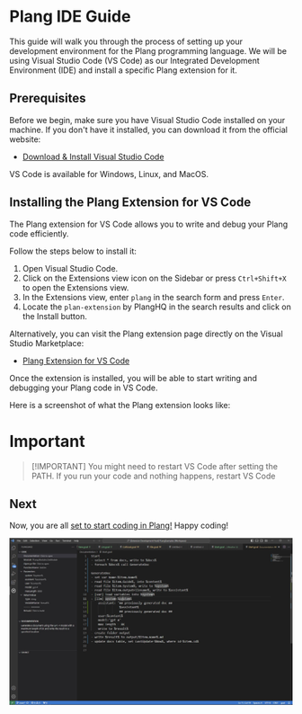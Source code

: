 # Plang IDE Guide

This guide will walk you through the process of setting up your development environment for the Plang programming language. We will be using Visual Studio Code (VS Code) as our Integrated Development Environment (IDE) and install a specific Plang extension for it.

## Prerequisites

Before we begin, make sure you have Visual Studio Code installed on your machine. If you don't have it installed, you can download it from the official website:

- [Download & Install Visual Studio Code](https://code.visualstudio.com/)

VS Code is available for Windows, Linux, and MacOS.

## Installing the Plang Extension for VS Code

The Plang extension for VS Code allows you to write and debug your Plang code efficiently. 

Follow the steps below to install it:

1. Open Visual Studio Code.
2. Click on the Extensions view icon on the Sidebar or press `Ctrl+Shift+X` to open the Extensions view.
3. In the Extensions view, enter `plang` in the search form and press `Enter`.
4. Locate the `plan-extension` by PlangHQ in the search results and click on the Install button.

Alternatively, you can visit the Plang extension page directly on the Visual Studio Marketplace:

- [Plang Extension for VS Code](https://marketplace.visualstudio.com/items?itemName=PlangHQ.plang-extension)

Once the extension is installed, you will be able to start writing and debugging your Plang code in VS Code.

Here is a screenshot of what the Plang extension looks like:

# Important
> [!IMPORTANT] You might need to restart VS Code after setting the PATH. If you run your code and nothing happens, restart VS Code

## Next
Now, you are all [set to start coding in Plang!](./GetStarted.md) Happy coding!


![Plang Extension Screenshot](https://raw.githubusercontent.com/PLangHQ/plang.vscodeextension/main/screenshot.jpg)

